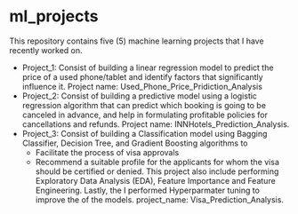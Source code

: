 # ml_projects
This repository contains five (5) machine learning projects that I have recently worked on. <br>
- Project_1: Consist of building a linear regression model to predict the price of a used phone/tablet and identify factors that significantly influence it. Project name: Used_Phone_Price_Pridiction_Analysis
- Project_2: Consist of building a predictive model using a logistic regression algorithm that can predict which booking is going to be canceled in advance, and help in formulating profitable policies for cancellations and refunds. Project name: INNHotels_Prediction_Analysis. 
- Project_3: Consist of building a Classification model using Bagging Classifier, Decision Tree, and Gradient Boosting algorithms to 
  - Facilitate the process of visa approvals 
  - Recommend a suitable profile for the applicants for whom the visa should be certified or denied. 
This project also include performing Exploratory Data Analysis (EDA), Feature Importance and Feature Engineering. Lastly, the I performed Hyperparmater tuning to improve the of the models. 
project_name: Visa_Prediction_Analysis. 

